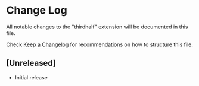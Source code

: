 # Change Log

All notable changes to the "thirdhalf" extension will be documented in this file.

Check [Keep a Changelog](http://keepachangelog.com/) for recommendations on how to structure this file.

## [Unreleased]

- Initial release
